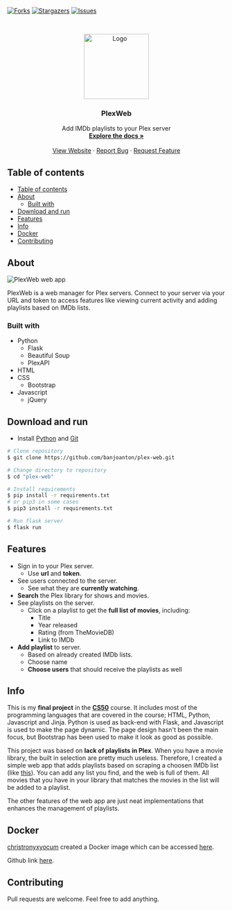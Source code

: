 [![Forks][forks-shield]][forks-url]
[![Stargazers][stars-shield]][stars-url]
[![Issues][issues-shield]][issues-url]

<br />
<p align="center">

  <a href="https://github.com/banjoanton/plex-web">
    <img src="https://i.imgur.com/WjsN7MC.png" alt="Logo" width="150" height="150">
  </a>
  <h3 align="center">PlexWeb</h3>

  <p align="center">
    Add IMDb playlists to your Plex server
    <br />
    <a href="https://github.com/banjoanton/plex-web"><strong>Explore the docs »</strong></a>
    <br />
    <br />
    <a href="https://github.com/banjoanton/plex-web">View Website</a>
    ·
    <a href="https://github.com/banjoanton/plex-web/issues">Report Bug</a>
    ·
    <a href="https://github.com/banjoanton/plex-web/issues">Request Feature</a>
  </p>
</p>

## Table of contents
- [Table of contents](#table-of-contents)
- [About](#about)
  - [Built with](#built-with)
- [Download and run](#download-and-run)
- [Features](#features)
- [Info](#info)
- [Docker](#docker)
- [Contributing](#contributing)

## About
![PlexWeb web app](https://i.imgur.com/nQo9o0f.png)

PlexWeb is a web manager for Plex servers. Connect to your server via your URL and token to access features like viewing current activity and adding playlists based on IMDb lists.

### Built with
* Python
  * Flask
  * Beautiful Soup
  * PlexAPI
* HTML
* CSS
  * Bootstrap
* Javascript
  * jQuery

## Download and run

- Install [Python](https://www.python.org/) and [Git](https://git-scm.com/)

```bash
# Clone repository
$ git clone https://github.com/banjoanton/plex-web.git

# Change directory to repository
$ cd "plex-web"

# Install requirements
$ pip install -r requirements.txt
# or pip3 in some cases
$ pip3 install -r requirements.txt

# Run flask server
$ flask run
```
## Features

* Sign in to your Plex server.
  * Use **url** and **token**.
* See users connected to the server.
  * See what they are **currently watching**.
* **Search** the Plex library for shows and movies.
* See playlists on the server.
  * Click on a playlist to get the **full list of movies**, including:
    * Title
    * Year released
    * Rating (from TheMovieDB)
    * Link to IMDb
* **Add playlist** to server.
  * Based on already created IMDb lists.
  * Choose name
  * **Choose users** that should receive the playlists as well

## Info
This is my **final project** in the **[CS50](https://www.edx.org/course/cs50s-introduction-to-computer-science)** course. It includes most of the programming languages that are covered in the course; HTML, Python, Javascript and Jinja. Python is used as back-end with Flask, and Javascript is used to make the page dynamic. The page design hasn't been the main focus, but Bootstrap has been used to make it look as good as possible.

This project was based on **lack of playlists in Plex**. When you have a movie library, the built in selection are pretty much useless. Therefore, I created a simple web app that adds playlists based on scraping a choosen IMDb list (like [this](https://www.imdb.com/list/ls026173135/)). You can add any list you find, and the web is full of them. All movies that you have in your library that matches the movies in the list will be added to a playlist.

The other features of the web app are just neat implementations that enhances the management of playlists.

## Docker
[christronyxyocum](https://github.com/christronyxyocum) created a Docker image which can be accessed [here](https://hub.docker.com/r/tronyx/plex-web).

Github link [here](https://github.com/christronyxyocum/docker-plex-web).


## Contributing
Pull requests are welcome. Feel free to add anything.

<!-- LINKS AND IMAGES -->
[stars-shield]: https://img.shields.io/github/stars/banjoanton/plex-web
[stars-url]: https://github.com/banjoanton/plex-web/stargazers
[issues-shield]: https://img.shields.io/github/issues/banjoanton/plex-web
[issues-url]: https://github.com/banjoanton/plex-web/issues
[forks-shield]: https://img.shields.io/github/forks/banjoanton/plex-web
[forks-url]: https://github.com/banjoanton/plex-web/network/members
